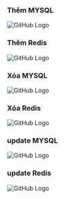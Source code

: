 <h3>Thêm MYSQL</h3>

![GitHub Logo](/Screenshot%202024-03-01%20214158.png)
<h3>Thêm Redis</h3>

![GitHub Logo](/Screenshot%202024-03-01%20231010.png)
<h3>Xóa MYSQL</h3>

![GitHub Logo](/Screenshot%202024-03-01%20214315.png)
<h3>Xóa Redis</h3>

![GitHub Logo](/Screenshot%202024-03-01%20231054.png)
<h3>update MYSQL</h3>

![GitHub Logo](/Screenshot%202024-03-01%20214509.png)
<h3>update Redis</h3>

![GitHub Logo](/Screenshot%202024-03-01%20231134.png)

